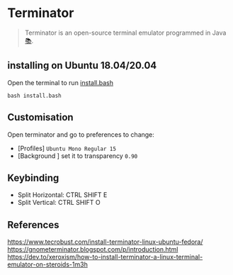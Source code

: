 # Terminator
> Terminator is an open-source terminal emulator programmed in Java [:books:](https://en.wikipedia.org/wiki/Terminator_(terminal_emulator)).

## installing on Ubuntu 18.04/20.04
Open the terminal to run [install.bash](install.bash)
```
bash install.bash
```

## Customisation
Open terminator and go to preferences to change:
* [Profiles]  `Ubuntu Mono Regular 15` 
* [Background ] set it to transparency `0.90`

## Keybinding
* Split Horizontal: CTRL SHIFT  E 
* Split Vertical: CTRL SHIFT O

## References
https://www.tecrobust.com/install-terminator-linux-ubuntu-fedora/  
https://gnometerminator.blogspot.com/p/introduction.html  
https://dev.to/xeroxism/how-to-install-terminator-a-linux-terminal-emulator-on-steroids-1m3h   

